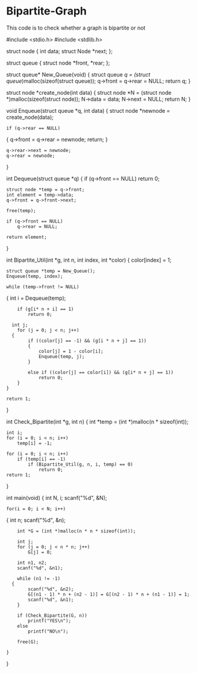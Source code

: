 # Bipartite-Graph
This code is to check whether a graph is bipartite or not


#include <stdio.h>
#include <stdlib.h>

struct node
{
	int data;
	struct Node *next;
};

struct queue
{
	struct node *front, *rear;
};

struct queue* New_Queue(void)
{
	struct queue *q = (struct queue*)malloc(sizeof(struct queue));
	q->front = q->rear = NULL;
	return q;
}

struct node *create_node(int data)
{
   struct node *N = (struct node *)malloc(sizeof(struct node));
	N->data = data;
	N->next = NULL;
	return N;
}

void Enqueue(struct queue *q, int data)
{
   struct node *newnode = create_node(data);

	if (q->rear == NULL)
   {
		q->front = q->rear = newnode;
		return;
	}

	q->rear->next = newnode;
	q->rear = newnode;
}

int Dequeue(struct queue *q)
{
	if (q->front == NULL)
		return 0;

	struct node *temp = q->front;
	int element = temp->data;
	q->front = q->front->next;

	free(temp);

	if (q->front == NULL)
		q->rear = NULL;

	return element;
}


int Bipartite_Util(int *g, int n, int index, int *color)
{
	color[index] = 1;

	struct queue *temp = New_Queue();
	Enqueue(temp, index);

	while (temp->front != NULL)
   {
		int i = Dequeue(temp);

		if (g[i* n + i] == 1)
			return 0;

      int j;
		for (j = 0; j < n; j++)
      {
			if ((color[j] == -1) && (g[i * n + j] == 1))
			{
				color[j] = 1 - color[i];
				Enqueue(temp, j);
			}

			else if ((color[j] == color[i]) && (g[i* n + j] == 1))
				return 0;
		}
	}

	return 1;
}


int Check_Bipartite(int *g, int n)
{
	int *temp = (int *)malloc(n * sizeof(int));

	int i;
	for (i = 0; i < n; i++)
		temp[i] = -1;

	for (i = 0; i < n; i++)
		if (temp[i] == -1)
			if (Bipartite_Util(g, n, i, temp) == 0)
				return 0;
	return 1;
}

int main(void)
{
	int N, i;
	scanf("%d", &N);

	for(i = 0; i < N; i++)
   {
		int n;
		scanf("%d", &n);

		int *G = (int *)malloc(n * n * sizeof(int));

		int j;
		for (j = 0; j < n * n; j++)
			G[j] = 0;

		int n1, n2;
		scanf("%d", &n1);

		while (n1 != -1)
      {
			scanf("%d", &n2);
			G[(n1 - 1) * n + (n2 - 1)] = G[(n2 - 1) * n + (n1 - 1)] = 1;
			scanf("%d", &n1);
		}

		if (Check_Bipartite(G, n))
			printf("YES\n");
		else
			printf("NO\n");

		free(G);

	}
}
